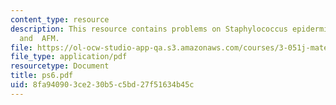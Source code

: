 ```yaml
---
content_type: resource
description: This resource contains problems on Staphylococcus epidermis, neutrophils
  and  AFM.
file: https://ol-ocw-studio-app-qa.s3.amazonaws.com/courses/3-051j-materials-for-biomedical-applications-spring-2006/8fa940903ce230b5c5bd27f51634b45c_ps6.pdf
file_type: application/pdf
resourcetype: Document
title: ps6.pdf
uid: 8fa94090-3ce2-30b5-c5bd-27f51634b45c
---
```

